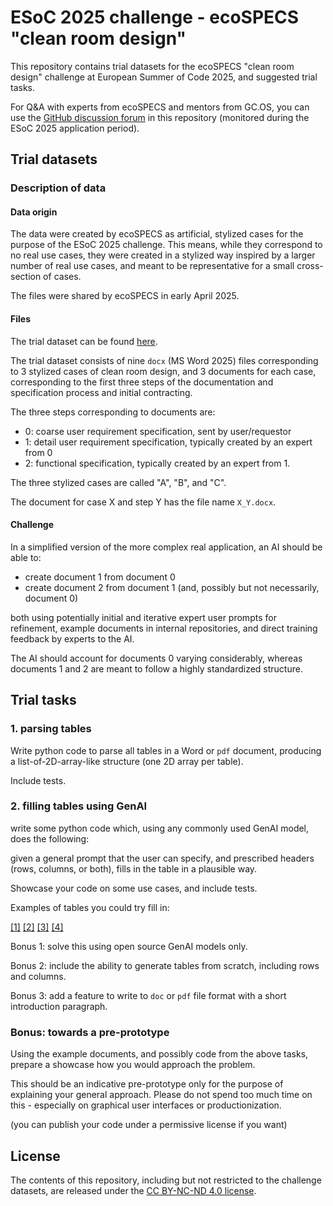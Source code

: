 # ESoC 2025 challenge - ecoSPECS "clean room design"

This repository contains trial datasets for the ecoSPECS "clean room design" challenge at European Summer of Code 2025, and suggested trial tasks.

For Q&A with experts from ecoSPECS and mentors from GC.OS, you can use the [GitHub discussion forum](https://github.com/european-summer-of-code/esoc2025-challenge-ecospecs/discussions) in this repository (monitored during the ESoC 2025 application period).


## Trial datasets

### Description of data

#### Data origin

The data were created by ecoSPECS as artificial, stylized cases for the purpose of the ESoC 2025 challenge. This means, while they correspond to no real use cases, they were created in a stylized way inspired by a larger number of real use cases, and meant to be representative for a small cross-section of cases.

The files were shared by ecoSPECS in early April 2025.

#### Files

The trial dataset can be found [here](https://github.com/european-summer-of-code/esoc2025-challenge-ecospecs/tree/main/data).

The trial dataset consists of nine `docx` (MS Word 2025) files corresponding to 3 stylized cases of clean room design, and 3 documents for each case, corresponding to the first three steps of the documentation and specification process and initial contracting.

The three steps corresponding to documents are:

* 0: coarse user requirement specification, sent by user/requestor
* 1: detail user requirement specification, typically created by an expert from 0
* 2: functional specification, typically created by an expert from 1.

The three stylized cases are called "A", "B", and "C".

The document for case X and step Y has the file name `X_Y.docx`.

#### Challenge

In a simplified version of the more complex real application, an AI should be able to:

* create document 1 from document 0
* create document 2 from document 1 (and, possibly but not necessarily, document 0)

both using potentially initial and iterative expert user prompts for refinement, example documents in internal repositories, and direct training feedback by experts to the AI.

The AI should account for documents 0 varying considerably, whereas documents 1 and 2 are meant to follow a highly standardized structure.


## Trial tasks

### 1. parsing tables

Write python code to parse all tables in a Word or `pdf` document, producing a list-of-2D-array-like structure (one 2D array per table).

Include tests.

### 2. filling tables using GenAI

write some python code which, using any commonly used GenAI model, does the following:

given a general prompt that the user can specify, and prescribed headers (rows, columns, or both), fills in the table in a plausible way.

Showcase your code on some use cases, and include tests.

Examples of tables you could try fill in:

[[1]](https://xkcd.com/394/) [[2]](https://xkcd.com/808/) [[3]](https://xkcd.com/1497/) [[4]](https://xkcd.com/2877/)

Bonus 1: solve this using open source GenAI models only.

Bonus 2: include the ability to generate tables from scratch, including rows and columns.

Bonus 3: add a feature to write to `doc` or `pdf` file format with a short introduction paragraph.

### Bonus: towards a pre-prototype

Using the example documents, and possibly code from the above tasks, prepare a showcase how you would approach the problem.

This should be an indicative pre-prototype only for the purpose of explaining your general approach. Please do not spend too much time on this - especially on graphical user interfaces or productionization.

(you can publish your code under a permissive license if you want)


## License

The contents of this repository, including but not restricted to the challenge datasets, are released under the [CC BY-NC-ND 4.0 license](https://creativecommons.org/licenses/by-nc-nd/4.0/).
